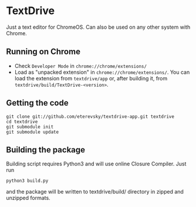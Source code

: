 # TextDrive

Just a text editor for ChromeOS. Can also be used on any other system with Chrome.

## Running on Chrome

* Check `Developer Mode` in `chrome://chrome/extensions/`
* Load as "unpacked extension" in `chrome://chrome/extensions/`. You can load the extension from `textdrive/app` or, after building it, from `textdrive/build/TextDrive-<version>`.


## Getting the code

    git clone git://github.com/eterevsky/textdrive-app.git textdrive
    cd textdrive
    git submodule init
    git submodule update


## Building the package

Building script requires Python3 and will use online Closure Compiler. Just run

    python3 build.py

and the package will be written to textdrive/build/ directory in zipped and unzipped formats.
